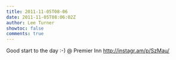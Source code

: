 ```yaml
---
title: 2011-11-05T08-06
date: 2011-11-05T08:06:02Z
author: Lee Turner
showtoc: false
comments: true
---
```


Good start to the day :-)  @ Premier Inn http://instagr.am/p/SzMau/

